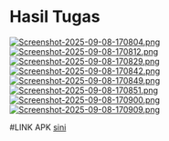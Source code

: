 # Hasil Tugas
[![Screenshot-2025-09-08-170804.png](https://i.postimg.cc/43YZgbCX/Screenshot-2025-09-08-170804.png)](https://postimg.cc/7Crj1zYR)
[![Screenshot-2025-09-08-170812.png](https://i.postimg.cc/SxXtQZK1/Screenshot-2025-09-08-170812.png)](https://postimg.cc/nXJ10GBq)
[![Screenshot-2025-09-08-170829.png](https://i.postimg.cc/R05GS4yq/Screenshot-2025-09-08-170829.png)](https://postimg.cc/SndcVFyp)
[![Screenshot-2025-09-08-170842.png](https://i.postimg.cc/Hx3t95x7/Screenshot-2025-09-08-170842.png)](https://postimg.cc/phh82mK2)
[![Screenshot-2025-09-08-170849.png](https://i.postimg.cc/7Z7MQjh4/Screenshot-2025-09-08-170849.png)](https://postimg.cc/nXFDXRqS)
[![Screenshot-2025-09-08-170851.png](https://i.postimg.cc/Fz70bB82/Screenshot-2025-09-08-170851.png)](https://postimg.cc/RJx34XMR)
[![Screenshot-2025-09-08-170900.png](https://i.postimg.cc/fRxmvXqT/Screenshot-2025-09-08-170900.png)](https://postimg.cc/zyGyzL19)
[![Screenshot-2025-09-08-170909.png](https://i.postimg.cc/XYcB5WXr/Screenshot-2025-09-08-170909.png)](https://postimg.cc/87cC8qRG)

#LINK APK
<a href="https://github.com/hhoow0093/Lab_Week_04/blob/master/apk-week-4.apk">sini</a>
